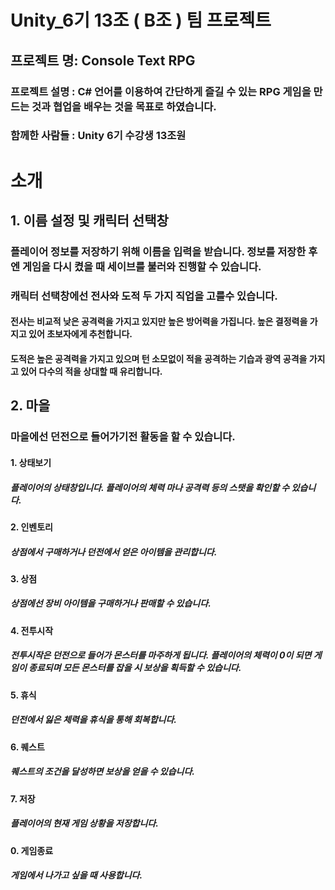 # Unity_6기 13조 ( B조 ) 팀 프로젝트 
## 프로젝트 명: Console Text RPG
### 프로젝트 설명 : C# 언어를 이용하여 간단하게 즐길 수 있는 RPG 게임을 만드는 것과 협업을 배우는 것을 목표로 하였습니다.
### 함께한 사람들 : Unity 6기 수강생 13조원  

# 소개 
## 1. 이름 설정 및 캐릭터 선택창
### 플레이어 정보를 저장하기 위해 이름을 입력을 받습니다. 정보를 저장한 후엔 게임을 다시 켰을 때 세이브를 불러와 진행할 수 있습니다.
### 캐릭터 선택창에선 전사와 도적 두 가지 직업을 고를수 있습니다.
#### 전사는 비교적 낮은 공격력을 가지고 있지만 높은 방어력을 가집니다. 높은 결정력을 가지고 있어 초보자에게 추천합니다.
#### 도적은 높은 공격력을 가지고 있으며 턴 소모없이 적을 공격하는 기습과 광역 공격을 가지고 있어 다수의 적을 상대할 때 유리합니다.

## 2. 마을 
### 마을에선 던전으로 들어가기전 활동을 할 수 있습니다.
#### 1. 상태보기
##### 플레이어의 상태창입니다. 플레이어의 체력 마나 공격력 등의 스탯을 확인할 수 있습니다.
#### 2. 인벤토리
##### 상점에서 구매하거나 던전에서 얻은 아이템을 관리합니다. 
#### 3. 상점
##### 상점에선 장비 아이템을 구매하거나 판매할 수 있습니다. 
#### 4. 전투시작
##### 전투시작은 던전으로 들어가 몬스터를 마주하게 됩니다. 플레이어의 체력이 0이 되면 게임이 종료되며 모든 몬스터를 잡을 시 보상을 획득할 수 있습니다.
#### 5. 휴식
##### 던전에서 잃은 체력을 휴식을 통해 회복합니다.
#### 6. 퀘스트
##### 퀘스트의 조건을 달성하면 보상을 얻을 수 있습니다.
#### 7. 저장
##### 플레이어의 현재 게임 상황을 저장합니다.
#### 0. 게임종료
##### 게임에서 나가고 싶을 때 사용합니다.
